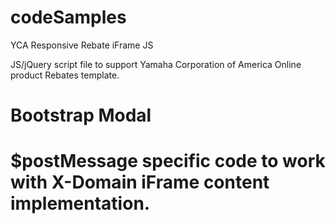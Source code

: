 # codeSamples
YCA Responsive Rebate iFrame JS

JS/jQuery script file to support Yamaha Corporation of America Online product Rebates template.

# Bootstrap Modal


# $postMessage specific code to work with X-Domain iFrame content implementation.
